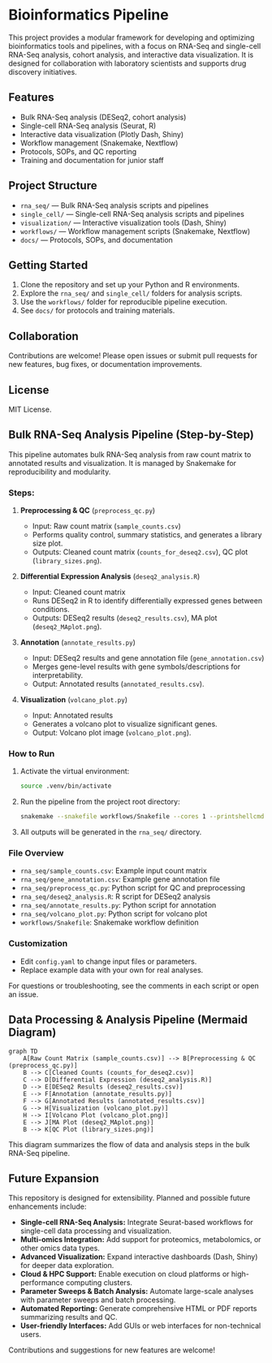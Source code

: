 # Bioinformatics Pipeline

This project provides a modular framework for developing and optimizing bioinformatics tools and pipelines, with a focus on RNA-Seq and single-cell RNA-Seq analysis, cohort analysis, and interactive data visualization. It is designed for collaboration with laboratory scientists and supports drug discovery initiatives.

## Features
- Bulk RNA-Seq analysis (DESeq2, cohort analysis)
- Single-cell RNA-Seq analysis (Seurat, R)
- Interactive data visualization (Plotly Dash, Shiny)
- Workflow management (Snakemake, Nextflow)
- Protocols, SOPs, and QC reporting
- Training and documentation for junior staff

## Project Structure
- `rna_seq/` — Bulk RNA-Seq analysis scripts and pipelines
- `single_cell/` — Single-cell RNA-Seq analysis scripts and pipelines
- `visualization/` — Interactive visualization tools (Dash, Shiny)
- `workflows/` — Workflow management scripts (Snakemake, Nextflow)
- `docs/` — Protocols, SOPs, and documentation

## Getting Started
1. Clone the repository and set up your Python and R environments.
2. Explore the `rna_seq/` and `single_cell/` folders for analysis scripts.
3. Use the `workflows/` folder for reproducible pipeline execution.
4. See `docs/` for protocols and training materials.

## Collaboration
Contributions are welcome! Please open issues or submit pull requests for new features, bug fixes, or documentation improvements.

## License
MIT License.

## Bulk RNA-Seq Analysis Pipeline (Step-by-Step)

This pipeline automates bulk RNA-Seq analysis from raw count matrix to annotated results and visualization. It is managed by Snakemake for reproducibility and modularity.

### Steps:

1. **Preprocessing & QC** (`preprocess_qc.py`)
   - Input: Raw count matrix (`sample_counts.csv`)
   - Performs quality control, summary statistics, and generates a library size plot.
   - Outputs: Cleaned count matrix (`counts_for_deseq2.csv`), QC plot (`library_sizes.png`).

2. **Differential Expression Analysis** (`deseq2_analysis.R`)
   - Input: Cleaned count matrix
   - Runs DESeq2 in R to identify differentially expressed genes between conditions.
   - Outputs: DESeq2 results (`deseq2_results.csv`), MA plot (`deseq2_MAplot.png`).

3. **Annotation** (`annotate_results.py`)
   - Input: DESeq2 results and gene annotation file (`gene_annotation.csv`)
   - Merges gene-level results with gene symbols/descriptions for interpretability.
   - Output: Annotated results (`annotated_results.csv`).

4. **Visualization** (`volcano_plot.py`)
   - Input: Annotated results
   - Generates a volcano plot to visualize significant genes.
   - Output: Volcano plot image (`volcano_plot.png`).


### How to Run

1. Activate the virtual environment:
   ```bash
   source .venv/bin/activate
   ```
2. Run the pipeline from the project root directory:
   ```bash
   snakemake --snakefile workflows/Snakefile --cores 1 --printshellcmds
   ```
3. All outputs will be generated in the `rna_seq/` directory.

### File Overview
- `rna_seq/sample_counts.csv`: Example input count matrix
- `rna_seq/gene_annotation.csv`: Example gene annotation file
- `rna_seq/preprocess_qc.py`: Python script for QC and preprocessing
- `rna_seq/deseq2_analysis.R`: R script for DESeq2 analysis
- `rna_seq/annotate_results.py`: Python script for annotation
- `rna_seq/volcano_plot.py`: Python script for volcano plot
- `workflows/Snakefile`: Snakemake workflow definition

### Customization
- Edit `config.yaml` to change input files or parameters.
- Replace example data with your own for real analyses.

For questions or troubleshooting, see the comments in each script or open an issue.

## Data Processing & Analysis Pipeline (Mermaid Diagram)

```mermaid
graph TD
    A[Raw Count Matrix (sample_counts.csv)] --> B[Preprocessing & QC (preprocess_qc.py)]
    B --> C[Cleaned Counts (counts_for_deseq2.csv)]
    C --> D[Differential Expression (deseq2_analysis.R)]
    D --> E[DESeq2 Results (deseq2_results.csv)]
    E --> F[Annotation (annotate_results.py)]
    F --> G[Annotated Results (annotated_results.csv)]
    G --> H[Visualization (volcano_plot.py)]
    H --> I[Volcano Plot (volcano_plot.png)]
    E --> J[MA Plot (deseq2_MAplot.png)]
    B --> K[QC Plot (library_sizes.png)]
```

This diagram summarizes the flow of data and analysis steps in the bulk RNA-Seq pipeline.

## Future Expansion

This repository is designed for extensibility. Planned and possible future enhancements include:

- **Single-cell RNA-Seq Analysis:** Integrate Seurat-based workflows for single-cell data processing and visualization.
- **Multi-omics Integration:** Add support for proteomics, metabolomics, or other omics data types.
- **Advanced Visualization:** Expand interactive dashboards (Dash, Shiny) for deeper data exploration.
- **Cloud & HPC Support:** Enable execution on cloud platforms or high-performance computing clusters.
- **Parameter Sweeps & Batch Analysis:** Automate large-scale analyses with parameter sweeps and batch processing.
- **Automated Reporting:** Generate comprehensive HTML or PDF reports summarizing results and QC.
- **User-friendly Interfaces:** Add GUIs or web interfaces for non-technical users.

Contributions and suggestions for new features are welcome!
